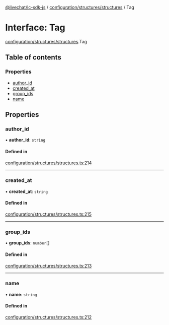 [@livechat/lc-sdk-js](../README.md) / [configuration/structures/structures](../modules/configuration_structures_structures.md) / Tag

# Interface: Tag

[configuration/structures/structures](../modules/configuration_structures_structures.md).Tag

## Table of contents

### Properties

- [author\_id](configuration_structures_structures.Tag.md#author_id)
- [created\_at](configuration_structures_structures.Tag.md#created_at)
- [group\_ids](configuration_structures_structures.Tag.md#group_ids)
- [name](configuration_structures_structures.Tag.md#name)

## Properties

### author\_id

• **author\_id**: `string`

#### Defined in

[configuration/structures/structures.ts:214](https://github.com/livechat/lc-sdk-js/blob/25e113d/src/configuration/structures/structures.ts#L214)

___

### created\_at

• **created\_at**: `string`

#### Defined in

[configuration/structures/structures.ts:215](https://github.com/livechat/lc-sdk-js/blob/25e113d/src/configuration/structures/structures.ts#L215)

___

### group\_ids

• **group\_ids**: `number`[]

#### Defined in

[configuration/structures/structures.ts:213](https://github.com/livechat/lc-sdk-js/blob/25e113d/src/configuration/structures/structures.ts#L213)

___

### name

• **name**: `string`

#### Defined in

[configuration/structures/structures.ts:212](https://github.com/livechat/lc-sdk-js/blob/25e113d/src/configuration/structures/structures.ts#L212)
